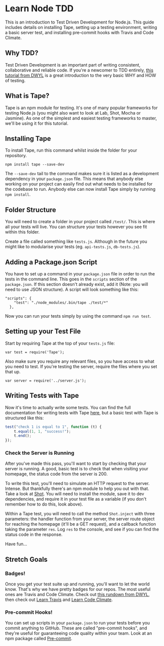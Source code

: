 # Learn Node TDD

This is an introduction to Test Driven Development for Node.js. This guide includes details on installing Tape, setting up a testing environment, writing a basic server test, and installing pre-commit hooks with Travis and Code Climate.

## Why TDD?

Test Driven Development is an important part of writing consistent, collaborative and reliable code. If you're a newcomer to TDD entirely, [this tutorial from DWYL](https://github.com/dwyl/learn-tdd) is a great introduction to the very basic WHY and HOW of testing.

## What is Tape?

Tape is an npm module for testing. It's one of many popular frameworks for testing Node.js (you might also want to look at Lab, Shot, Mocha or Jasmine). As one of the simplest and easiest testing frameworks to master, we'll be using it for this tutorial.

## Installing Tape

To install Tape, run this command whilst inside the folder for your repository.

```npm install tape --save-dev```

The `--save-dev` tail to the command makes sure it is listed as a development dependency in your `package.json` file. This means that anybody else working on your project can easily find out what needs to be installed for the codebase to run. Anybody else can now install Tape simply by running `npm install`.

## Folder Structure

You will need to create a folder in your project called `/test/`. This is where all your tests will live. You can structure your tests however you see fit within this folder.

Create a file called something like `tests.js`. Although in the future you might like to modularise your tests (eg. `api-tests.js`, `db-tests.js`).

## Adding a Package.json Script

You have to set up a command in your `package.json` file in order to run the tests in the command line. This goes in the `scripts` section of the `package.json`. If this section doesn't already exist, add it (Note: you will need to use JSON structure). A script will look something like this:

```node
"scripts": {
    "test": "./node_modules/.bin/tape ./test/*"
  },
```

Now you can run your tests simply by using the command `npm run test`.

## Setting up your Test File

Start by requiring Tape at the top of your `tests.js` file:

`var test = require('Tape');`

Also make sure you require any relevant files, so you have access to what you need to test. If you're testing the server, require the files where you set that up.

`var server = require('../server.js');`

## Writing Tests with Tape

Now it's time to actually write some tests. You can find the full documentation for writing tests with Tape [here](https://github.com/substack/tape), but a basic test with Tape is structured like this:

```javascript
test("check 1 is equal to 1", function (t) {
    t.equal(1, 1, "success!");
    t.end();
});
```

### Check the Server is Running

After you've made this pass, you'll want to start by checking that your server is running. A good, basic test is to check that when visiting your homepage, the status code from the server is 200.

To write this test, you'll need to simulate an HTTP request to the server. Intense. But thankfully there's an npm module to help you out with that. Take a look at [Shot](https://www.npmjs.com/package/shot). You will need to install the module, save it to dev dependencies, and require it in your test file as a variable (if you don't remember how to do this, look above).

Within a Tape test, you will need to call the method `Shot.inject` with three parameters: the handler function from your server, the server route object for reaching the homepage (it'll be a GET request), and a callback function taking the parameter `res`. Log `res` to the console, and see if you can find the status code in the response.

Have fun...

## Stretch Goals

### Badges!

Once you get your test suite up and running, you'll want to let the world know. That's why we have pretty badges for our repos. The most useful ones are Travis and Code Climate. Check out [this rundown from DWYL](https://github.com/dwyl/repo-badges), then check out [Learn Travis](https://github.com/dwyl/learn-travis) and [Learn Code Climate](https://github.com/docdis/learn-codeclimate).

### Pre-commit Hooks!

You can set up scripts in your `package.json` to run your tests before you commit anything to GitHub. These are called "pre-commit hooks", and they're useful for guaranteeing code quality within your team. Look at an npm package called [Pre-commit](https://www.npmjs.com/package/pre-commit).

